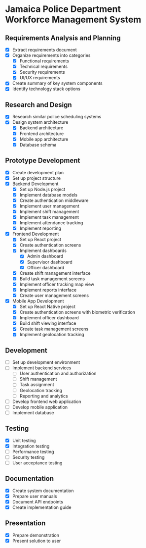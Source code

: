 # Jamaica Police Department Workforce Management System

## Requirements Analysis and Planning
- [x] Extract requirements document
- [x] Organize requirements into categories
  - [x] Functional requirements
  - [x] Technical requirements
  - [x] Security requirements
  - [x] UI/UX requirements
- [x] Create summary of key system components
- [x] Identify technology stack options

## Research and Design
- [x] Research similar police scheduling systems
- [x] Design system architecture
  - [x] Backend architecture
  - [x] Frontend architecture
  - [x] Mobile app architecture
  - [x] Database schema

## Prototype Development
- [x] Create development plan
- [x] Set up project structure
- [x] Backend Development
  - [x] Set up Node.js project
  - [x] Implement database models
  - [x] Create authentication middleware
  - [x] Implement user management
  - [x] Implement shift management
  - [x] Implement task management
  - [x] Implement attendance tracking
  - [x] Implement reporting
- [x] Frontend Development
  - [x] Set up React project
  - [x] Create authentication screens
  - [x] Implement dashboards
    - [x] Admin dashboard
    - [x] Supervisor dashboard
    - [x] Officer dashboard
  - [x] Create shift management interface
  - [x] Build task management screens
  - [x] Implement officer tracking map view
  - [x] Implement reports interface
  - [x] Create user management screens
- [x] Mobile App Development
  - [x] Set up React Native project
  - [x] Create authentication screens with biometric verification
  - [x] Implement officer dashboard
  - [x] Build shift viewing interface
  - [x] Create task management screens
  - [x] Implement geolocation tracking

## Development
- [ ] Set up development environment
- [ ] Implement backend services
  - [ ] User authentication and authorization
  - [ ] Shift management
  - [ ] Task assignment
  - [ ] Geolocation tracking
  - [ ] Reporting and analytics
- [ ] Develop frontend web application
- [ ] Develop mobile application
- [ ] Implement database

## Testing
- [x] Unit testing
- [x] Integration testing
- [ ] Performance testing
- [ ] Security testing
- [ ] User acceptance testing

## Documentation
- [x] Create system documentation
- [x] Prepare user manuals
- [x] Document API endpoints
- [x] Create implementation guide

## Presentation
- [x] Prepare demonstration
- [x] Present solution to user
